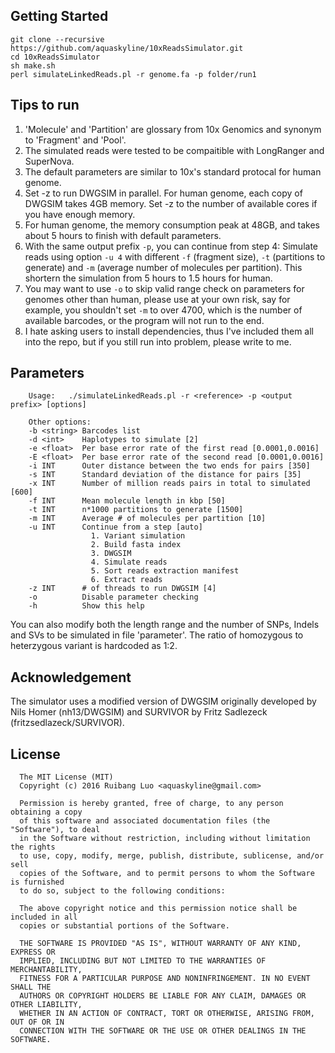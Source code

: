 ## Getting Started

```
git clone --recursive https://github.com/aquaskyline/10xReadsSimulator.git
cd 10xReadsSimulator
sh make.sh
perl simulateLinkedReads.pl -r genome.fa -p folder/run1
```

## Tips to run
1. 'Molecule' and 'Partition' are glossary from 10x Genomics and synonym to 'Fragment' and 'Pool'.
2. The simulated reads were tested to be compaitible with LongRanger and SuperNova.
3. The default parameters are similar to 10x's standard protocal for human genome.
4. Set -z to run DWGSIM in parallel. For human genome, each copy of DWGSIM takes 4GB memory. Set -z to the number of available cores if you have enough memory.
5. For human genome, the memory consumption peak at 48GB, and takes about 5 hours to finish with default parameters.
6. With the same output prefix `-p`, you can continue from step 4: Simulate reads using option `-u 4` with different `-f` (fragment size), `-t` (partitions to generate) and `-m` (average number of molecules per partition). This shortern the simulation from 5 hours to 1.5 hours for human.
7. You may want to use `-o` to skip valid range check on parameters for genomes other than human, please use at your own risk, say for example, you shouldn't set `-m` to over 4700, which is the number of available barcodes, or the program will not run to the end.
8. I hate asking users to install dependencies, thus I've included them all into the repo, but if you still run into problem, please write to me.


## Parameters
```
    Usage:   ./simulateLinkedReads.pl -r <reference> -p <output prefix> [options]

    Other options:
    -b <string> Barcodes list
    -d <int>    Haplotypes to simulate [2]
    -e <float>  Per base error rate of the first read [0.0001,0.0016]
    -E <float>  Per base error rate of the second read [0.0001,0.0016]
    -i INT      Outer distance between the two ends for pairs [350]
    -s INT      Standard deviation of the distance for pairs [35]
    -x INT      Number of million reads pairs in total to simulated [600]
    -f INT      Mean molecule length in kbp [50]
    -t INT      n*1000 partitions to generate [1500]
    -m INT      Average # of molecules per partition [10]
    -u INT      Continue from a step [auto]
                  1. Variant simulation
                  2. Build fasta index
                  3. DWGSIM
                  4. Simulate reads
                  5. Sort reads extraction manifest
                  6. Extract reads
    -z INT      # of threads to run DWGSIM [4]
    -o          Disable parameter checking
    -h          Show this help
```
You can also modify both the length range and the number of SNPs, Indels and SVs to be simulated in file 'parameter'. The ratio of homozygous to heterzygous variant is hardcoded as 1:2.

## Acknowledgement
The simulator uses a modified version of DWGSIM originally developed by Nils Homer (nh13/DWGSIM) and SURVIVOR by Fritz Sadlezeck (fritzsedlazeck/SURVIVOR).

## License
```
  The MIT License (MIT)
  Copyright (c) 2016 Ruibang Luo <aquaskyline@gmail.com>
 
  Permission is hereby granted, free of charge, to any person obtaining a copy
  of this software and associated documentation files (the "Software"), to deal
  in the Software without restriction, including without limitation the rights
  to use, copy, modify, merge, publish, distribute, sublicense, and/or sell
  copies of the Software, and to permit persons to whom the Software is furnished
  to do so, subject to the following conditions:
 
  The above copyright notice and this permission notice shall be included in all
  copies or substantial portions of the Software.
 
  THE SOFTWARE IS PROVIDED "AS IS", WITHOUT WARRANTY OF ANY KIND, EXPRESS OR
  IMPLIED, INCLUDING BUT NOT LIMITED TO THE WARRANTIES OF MERCHANTABILITY,
  FITNESS FOR A PARTICULAR PURPOSE AND NONINFRINGEMENT. IN NO EVENT SHALL THE
  AUTHORS OR COPYRIGHT HOLDERS BE LIABLE FOR ANY CLAIM, DAMAGES OR OTHER LIABILITY,
  WHETHER IN AN ACTION OF CONTRACT, TORT OR OTHERWISE, ARISING FROM, OUT OF OR IN
  CONNECTION WITH THE SOFTWARE OR THE USE OR OTHER DEALINGS IN THE SOFTWARE.
```

